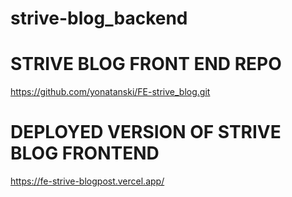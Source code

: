 # strive-blog_backend

# STRIVE BLOG FRONT END REPO

https://github.com/yonatanski/FE-strive_blog.git

# DEPLOYED VERSION OF STRIVE BLOG FRONTEND

https://fe-strive-blogpost.vercel.app/
